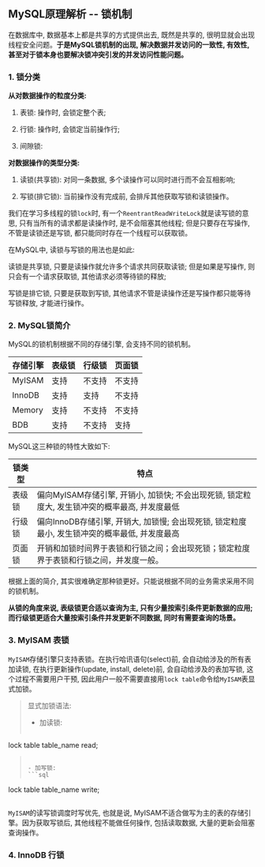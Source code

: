 ## MySQL原理解析 -- 锁机制

在数据库中, 数据基本上都是共享的方式提供出去, 既然是共享的, 很明显就会出现线程安全问题。**于是MySQL锁机制的出现, 解决数据并发访问的一致性, 有效性, 甚至对于锁本身也要解决锁冲突引发的并发访问性能问题。**

### 1. 锁分类

**从对数据操作的粒度分类:**

1. 表锁: 操作时, 会锁定整个表;

2. 行锁: 操作时, 会锁定当前操作行;

3. 间隙锁: 

**对数据操作的类型分类:**

1. 读锁(共享锁): 对同一条数据, 多个读操作可以同时进行而不会互相影响; 

2. 写锁(排它锁): 当前操作没有完成前, 会排斥其他获取写锁和读锁操作。

我们在学习多线程的锁`lock`时, 有一个`ReentrantReadWriteLock`就是读写锁的意思, 只有当所有的请求都是读操作时, 是不会阻塞其他线程; 但是只要存在写操作, 不管是读锁还是写锁, 都只能同时存在一个线程可以获取锁。

在MySQL中, 读锁与写锁的用法也是如此: 

读锁是共享锁, 只要是读操作就允许多个请求共同获取读锁; 但是如果是写操作, 则只会有一个请求获取锁, 其他请求必须等待锁的释放;

写锁是排它锁, 只要是获取到写锁, 其他请求不管是读操作还是写操作都只能等待写锁释放, 才能进行操作。


### 2. MySQL锁简介

MySQL的锁机制根据不同的存储引擎, 会支持不同的锁机制。

| 存储引擎 | 表级锁 | 行级锁 | 页面锁 |
| -- | -- | -- | --
| MyISAM | 支持 | 不支持 | 不支持 |
| InnoDB | 支持 | 支持 | 不支持 |
| Memory | 支持 | 不支持 | 不支持 |
| BDB | 支持 | 不支持 | 支持 |

MySQL这三种锁的特性大致如下:

| 锁类型 | 特点 |
| -- | -- |
| 表级锁 | 偏向MyISAM存储引擎, 开销小, 加锁快; 不会出现死锁, 锁定粒度大, 发生锁冲突的概率最高, 并发度最低 |
| 行级锁 | 偏向InnoDB存储引擎, 开销大, 加锁慢; 会出现死锁, 锁定粒度最小, 发生锁冲突的概率最低, 并发度最高 |
| 页面锁 | 开销和加锁时间界于表锁和行锁之间；会出现死锁；锁定粒度界于表锁和行锁之间，并发度一般。|

根据上面的简介, 其实很难确定那种锁更好。只能说根据不同的业务需求采用不同的锁机制。

**从锁的角度来说, 表级锁更合适以查询为主, 只有少量按索引条件更新数据的应用; 而行级锁更适合大量按索引条件并发更新不同数据, 同时有需要查询的场景。**

### 3. MyISAM 表锁

`MyISAM`存储引擎只支持表锁。在执行哈讯语句(select)前, 会自动给涉及的所有表加读锁, 在执行更新操作(update, install, delete)前, 会自动给涉及的表加写锁, 这个过程不需要用户干预, 因此用户一般不需要直接用`lock table`命令给`MyISAM`表显式加锁。

> 显式加锁语法:
> - 加读锁:
>```sql
lock table table_name read;
>```
>
> - 加写锁:
> ```sql
lock table table_name write;
>```

`MyISAM`的读写锁调度时写优先, 也就是说, MyISAM不适合做写为主的表的存储引擎。因为获取写锁后, 其他线程不能做任何操作, 包括读取数据, 大量的更新会阻塞查询操作。


### 4. InnoDB 行锁

